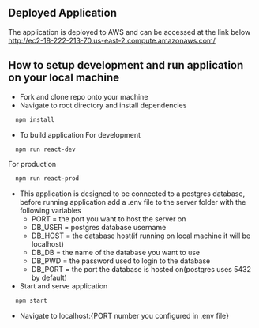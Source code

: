 ## Deployed Application

The application is deployed to AWS and can be accessed at the link below
http://ec2-18-222-213-70.us-east-2.compute.amazonaws.com/

## How to setup development and run application on your local machine

* Fork and clone repo onto your machine
* Navigate to root directory and install dependencies
```bash
  npm install
```
* To build application
   For development
```bash
  npm run react-dev
```
   For production
```bash
  npm run react-prod
```
* This application is designed to be connected to a postgres database, before running application add a .env file to the server folder with the following variables
  - PORT = the port you want to host the server on
  - DB_USER = postgres database username
  - DB_HOST = the database host(if running on local machine it will be localhost)
  - DB_DB = the name of the database you want to use
  - DB_PWD = the password used to login to the database
  - DB_PORT = the port the database is hosted on(postgres uses 5432 by default)
* Start and serve application
```bash
  npm start
```
* Navigate to localhost:{PORT number you configured in .env file}







